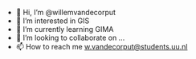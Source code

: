 - 👋 Hi, I’m @willemvandecorput
- 👀 I’m interested in GIS
- 🌱 I’m currently learning GIMA
- 💞️ I’m looking to collaborate on ...
- 📫 How to reach me w.vandecorput@students.uu.nl

<!---
willemvandecorput/willemvandecorput is a ✨ special ✨ repository because its `README.md` (this file) appears on your GitHub profile.
You can click the Preview link to take a look at your changes.
--->
